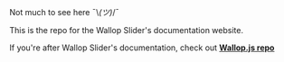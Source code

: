 Not much to see here ¯\\_(ツ)_/¯

This is the repo for the Wallop Slider's documentation website.

If you're after Wallop Slider's documentation, check out **[Wallop.js repo](https://github.com/WallopSlider/Wallop.js)**
